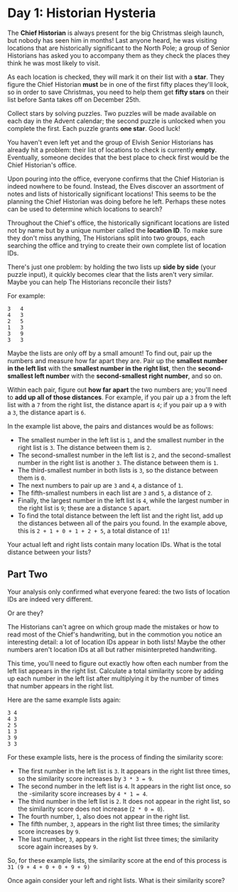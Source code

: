 # Day 1: Historian Hysteria

The **Chief Historian** is always present for the big Christmas sleigh launch, but
nobody has seen him in months! Last anyone heard, he was visiting locations that are
historically significant to the North Pole; a group of Senior Historians has asked you
to accompany them as they check the places they think he was most likely to visit.

As each location is checked, they will mark it on their list with a **star**.
They figure the Chief Historian **must** be in one of the first fifty places they'll
look, so in order to save Christmas, you need to help them get **fifty stars** on their
list before Santa takes off on December 25th.

Collect stars by solving puzzles. Two puzzles will be made available on each day in
the Advent calendar; the second puzzle is unlocked when you complete the first.
Each puzzle grants **one star**. Good luck!

You haven't even left yet and the group of Elvish Senior Historians has already hit a
problem: their list of locations to check is currently **empty**. Eventually, someone
decides that the best place to check first would be the Chief Historian's office.

Upon pouring into the office, everyone confirms that the Chief Historian is indeed
nowhere to be found. Instead, the Elves discover an assortment of notes and lists of
historically significant locations! This seems to be the planning the Chief Historian
was doing before he left. Perhaps these notes can be used to determine which locations
to search?

Throughout the Chief's office, the historically significant locations are listed not
by name but by a unique number called the **location ID**. To make sure they don't
miss anything, The Historians split into two groups, each searching the office and
trying to create their own complete list of location IDs.

There's just one problem: by holding the two lists up **side by side** (your puzzle input),
it quickly becomes clear that the lists aren't very similar. Maybe you can help
The Historians reconcile their lists?

For example:

```
3   4
4   3
2   5
1   3
3   9
3   3
```

Maybe the lists are only off by a small amount! To find out, pair up the numbers and
measure how far apart they are. Pair up the **smallest number in the left list** with
the **smallest number in the right list**, then the **second-smallest left number**
with the **second-smallest right number**, and so on.

Within each pair, figure out **how far apart** the two numbers are; you'll need to **add
up all of those distances**. For example, if you pair up a `3` from the left list with
a `7` from the right list, the distance apart is `4`; if you pair up a `9` with a `3`,
the distance apart is `6`.

In the example list above, the pairs and distances would be as follows:

- The smallest number in the left list is `1`, and the smallest number in the right list is `3`. The distance between
  them is `2`.
- The second-smallest number in the left list is `2`, and the second-smallest number in the right list is another `3`.
  The distance between them is `1`.
- The third-smallest number in both lists is `3`, so the distance between them is `0`.
- The next numbers to pair up are `3` and `4`, a distance of `1`.
- The fifth-smallest numbers in each list are `3` and `5`, a distance of `2`.
- Finally, the largest number in the left list is `4`, while the largest number in the
  right list is `9`; these are a distance `5` apart.
- To find the total distance between the left list and the right list, add up the
  distances between all of the pairs you found. In the example above, this is
  `2 + 1 + 0 + 1 + 2 + 5`, a total distance of `11`!

Your actual left and right lists contain many location IDs.
What is the total distance between your lists?

## Part Two

Your analysis only confirmed what everyone feared: the two lists of location IDs are
indeed very different.

Or are they?

The Historians can't agree on which group made the mistakes or how to read most of the
Chief's handwriting, but in the commotion you notice an interesting detail: a lot of
location IDs appear in both lists! Maybe the other numbers aren't location IDs at all
but rather misinterpreted handwriting.

This time, you'll need to figure out exactly how often each number from the left list
appears in the right list. Calculate a total similarity score by adding up each number
in the left list after multiplying it by the number of times that number appears in
the right list.

Here are the same example lists again:

```
3 4
4 3
2 5
1 3
3 9
3 3
```

For these example lists, here is the process of finding the similarity score:

- The first number in the left list is `3`. It appears in the right list three times, so
  the similarity score increases by `3 * 3 = 9`.
- The second number in the left list is `4`. It appears in the right list once, so the
  -similarity score increases by `4 * 1 = 4`.
- The third number in the left list is `2`. It does not appear in the right list, so the
  similarity score does not increase (`2 * 0 = 0`).
- The fourth number, `1`, also does not appear in the right list.
- The fifth number, `3`, appears in the right list three times; the similarity score
  increases by `9`.
- The last number, `3`, appears in the right list three times; the similarity score again
  increases by `9`.

So, for these example lists, the similarity score at the end of this process is
`31 (9 + 4 + 0 + 0 + 9 + 9)`

Once again consider your left and right lists. What is their similarity score?